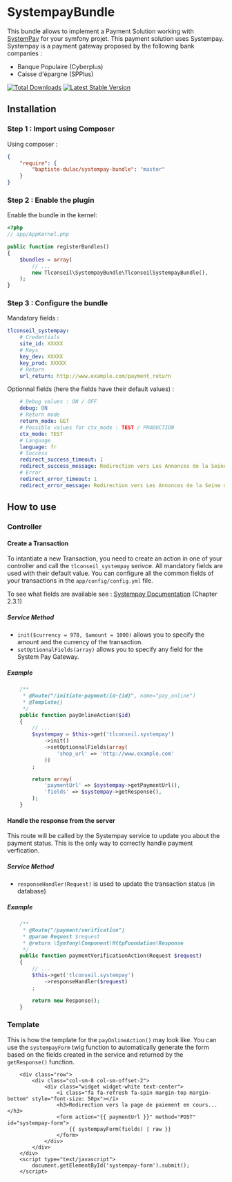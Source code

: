 # SystempayBundle
This bundle allows to implement a Payment Solution working with [SystemPay](https://paiement.systempay.fr/html/) for your symfony projet.
This payment solution uses Systempay. Systempay is a payment gateway proposed by the following bank companies :
* Banque Populaire (Cyberplus)
* Caisse d'épargne (SPPlus)

[![Total Downloads](https://poser.pugx.org/baptiste-dulac/systempay-bundle/downloads.svg)](https://packagist.org/packages/baptiste-dulac/systempay-bundle)
[![Latest Stable Version](https://poser.pugx.org/baptiste-dulac/systempay-bundle/v/stable.svg)](https://packagist.org/packages/baptiste-dulac/systempay-bundle)

## Installation
### Step 1 : Import using Composer
Using composer :
```json
{
    "require": {
        "baptiste-dulac/systempay-bundle": "master"
    }
}
```

### Step 2 : Enable the plugin
Enable the bundle in the kernel:
```php
<?php
// app/AppKernel.php

public function registerBundles()
{
    $bundles = array(
        // ...
        new Tlconseil\SystempayBundle\TlconseilSystempayBundle(),
    );
}
```

### Step 3 : Configure the bundle
Mandatory fields :
```yaml
tlconseil_systempay:
    # Credentials
    site_id: XXXXX
    # Keys
    key_dev: XXXXX
    key_prod: XXXXX
    # Return
    url_return: http://www.example.com/payment_return
```

Optionnal fields (here the fields have their default values) :
```yaml
    # Debug values : ON / OFF
    debug: ON
    # Return mode
    return_mode: GET
    # Possible values for ctx_mode : TEST / PRODUCTION
    ctx_mode: TEST
    # Language
    language: fr
    # Success
    redirect_success_timeout: 1
    redirect_success_message: Redirection vers Les Annonces de la Seine dans quelques instants
    # Error
    redirect_error_timeout: 1
    redirect_error_message: Redirection vers Les Annonces de la Seine dans quelques instants
```

## How to use
### Controller
#### Create a Transaction
To intantiate a new Transaction, you need to create an action in one of your controller and call the `tlconseil_systempay` serivce. All mandatory fields are used with their default value. You can configure all the common fields of your transactions in the `app/config/config.yml` file.

To see what fields are available see : [Systempay Documentation](https://www.ocl.natixis.com/systempay/public/uploads/fichier/Guide_d%27implementation_formulaire_Paiement20122013163915.pdf) (Chapter 2.3.1)

##### Service Method
* `init($currency = 978, $amount = 1000)` allows you to specify the amount and the currency of the transaction.
* `setOptionnalFields(array)` allows you to specify any field for the System Pay Gateway.

##### Example
```php
    /**
     * @Route("/initiate-payment/id-{id}", name="pay_online")
     * @Template()
     */
    public function payOnlineAction($id)
    {
        // ...
        $systempay = $this->get('tlconseil.systempay')
            ->init()
            ->setOptionnalFields(array(
                'shop_url' => 'http://www.example.com'
            ))
        ;

        return array(
            'paymentUrl' => $systempay->getPaymentUrl(),
            'fields' => $systempay->getResponse(),
        );
    }
```
#### Handle the response from the server
This route will be called by the Systempay service to update you about the payment status. This is the only way to correctly handle payment verfication.

##### Service Method
* `responseHandler(Request)` is used to update the transaction status (in database)

##### Example
```php
    /**
     * @Route("/payment/verification")
     * @param Request $request
     * @return \Symfony\Component\HttpFoundation\Response
     */
    public function paymentVerificationAction(Request $request)
    {
        // ...
        $this->get('tlconseil.systempay')
            ->responseHandler($request)
        ;

        return new Response();
    }
```

### Template
This is how the template for the `payOnlineAction()` may look like. You can use the `systempayForm` twig function to automatically generate the form based on the fields created in the service and returned by the `getResponse()` function.
```twig
    <div class="row">
        <div class="col-sm-8 col-sm-offset-2">
            <div class="widget widget-white text-center">
                <i class="fa fa-refresh fa-spin margin-top margin-bottom" style="font-size: 50px"></i>
                <h3>Redirection vers la page de paiement en cours...</h3>
                <form action="{{ paymentUrl }}" method="POST" id="systempay-form">
                    {{ systempayForm(fields) | raw }}
                </form>
            </div>
        </div>
    </div>
    <script type="text/javascript">
        document.getElementById('systempay-form').submit();
    </script>
```
